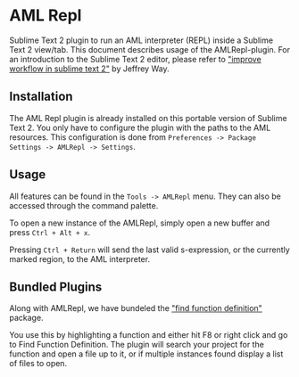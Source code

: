 # AML Repl

Sublime Text 2 plugin to run an AML interpreter (REPL) inside a Sublime Text 2 view/tab. This document describes usage of the AMLRepl-plugin. For an introduction to the Sublime Text 2 editor, please refer to ["improve workflow in sublime text 2"](https://tutsplus.com/course/improve-workflow-in-sublime-text-2/) by Jeffrey Way.

## Installation

The AML Repl plugin is already installed on this portable version of Sublime Text 2. You only have to configure the plugin with the paths to the AML resources. This configuration is done from `Preferences -> Package Settings -> AMLRepl -> Settings`.

## Usage

All features can be found in the `Tools -> AMLRepl` menu. They can also be accessed through the command palette.

To open a new instance of the AMLRepl, simply open a new buffer and press `Ctrl + Alt + x`.

Pressing `Ctrl + Return` will send the last valid s-expression, or the currently marked region, to the AML interpreter.

## Bundled Plugins

Along with AMLRepl, we have bundeled the ["find function definition"](https://github.com/timdouglas/sublime-find-function-definition) package. 

You use this by highlighting a function and either hit F8 or right click and go to Find Function Definition. The plugin will search your project for the function and open a file up to it, or if multiple instances found display a list of files to open.